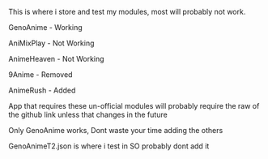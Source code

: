 This is where i store and test my modules, most will probably not work.

GenoAnime - Working

AniMixPlay - Not Working

AnimeHeaven - Not Working

9Anime - Removed

AnimeRush - Added

App that requires these un-official modules will probably require the raw of the github link unless that changes in the future

Only GenoAnime works, Dont waste your time adding the others

GenoAnimeT2.json is where i test in SO probably dont add it 